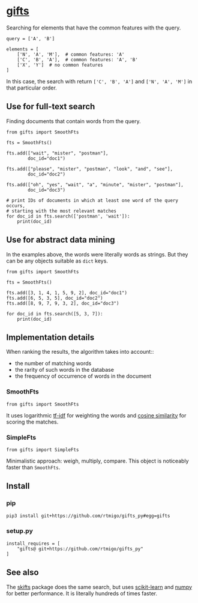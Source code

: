 # [gifts](https://github.com/rtmigo/gifts_py)

Searching for elements that have the common features with the query.

```python3
query = ['A', 'B']

elements = [
    ['N', 'A', 'M'],  # common features: 'A'
    ['C', 'B', 'A'],  # common features: 'A', 'B'  
    ['X', 'Y']  # no common features
]
```

In this case, the search with return `['C', 'B', 'A']` and `['N', 'A',
'M']` in that particular order.

## Use for full-text search

Finding documents that contain words from the query.

```python3
from gifts import SmoothFts

fts = SmoothFts()

fts.add(["wait", "mister", "postman"],
        doc_id="doc1")

fts.add(["please", "mister", "postman", "look", "and", "see"],
        doc_id="doc2")

fts.add(["oh", "yes", "wait", "a", "minute", "mister", "postman"],
        doc_id="doc3")

# print IDs of documents in which at least one word of the query occurs, 
# starting with the most relevant matches
for doc_id in fts.search(['postman', 'wait']):
    print(doc_id)
```

## Use for abstract data mining

In the examples above, the words were literally words as strings. But they can
be any objects suitable as `dict` keys.

```python3
from gifts import SmoothFts

fts = SmoothFts()

fts.add([3, 1, 4, 1, 5, 9, 2], doc_id="doc1")
fts.add([6, 5, 3, 5], doc_id="doc2")
fts.add([8, 9, 7, 9, 3, 2], doc_id="doc3")

for doc_id in fts.search([5, 3, 7]):
    print(doc_id)
```

## Implementation details

When ranking the results, the algorithm takes into account::

- the number of matching words
- the rarity of such words in the database
- the frequency of occurrence of words in the document

### SmoothFts

```python3
from gifts import SmoothFts
```

It uses logarithmic [tf-idf](https://en.wikipedia.org/wiki/Tf%E2%80%93idf) for
weighting the words
and [cosine similarity](https://en.wikipedia.org/wiki/Cosine_similarity)
for scoring the matches.

### SimpleFts

```python3
from gifts import SimpleFts
```

Minimalistic approach: weigh, multiply, compare. This object is noticeably
faster than `SmoothFts`.

## Install

### pip

```bash
pip3 install git+https://github.com/rtmigo/gifts_py#egg=gifts
```

### setup.py

```python3
install_requires = [
    "gifts@ git+https://github.com/rtmigo/gifts_py"
]
```

## See also

The [skifts](https://github.com/rtmigo/skifts_py#readme) package 
does the same search, but uses [scikit-learn](https://scikit-learn.org) and 
[numpy](https://numpy.org/) for better performance. It is literally hundreds 
of times faster.
